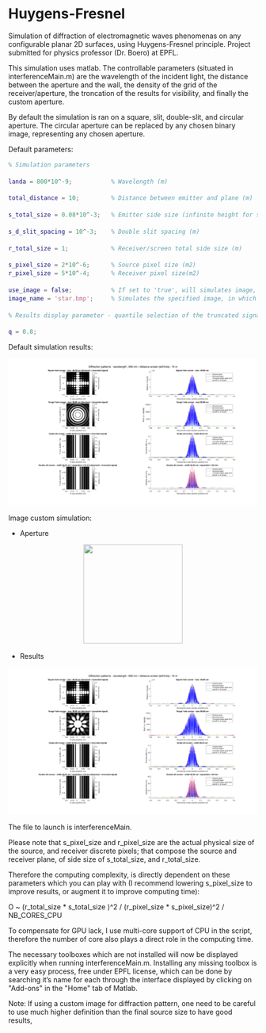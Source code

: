 # Huygens-Fresnel
Simulation of diffraction of electromagnetic waves phenomenas on any configurable planar 2D surfaces, using Huygens-Fresnel principle. Project submitted for physics professor (Dr. Boero) at EPFL.

This simulation uses matlab. The controllable parameters (situated in interferenceMain.m) are the wavelength of the incident light, the distance between the aperture and the wall, the density of the grid of the receiver/aperture, the troncation of the results for visibility, and finally the custom aperture.

By default the simulation is ran on a square, slit, double-slit, and circular aperture. The circular aperture can be replaced by any chosen binary image, representing any chosen aperture.

Default parameters:

```matlab
% Simulation parameters

landa = 800*10^-9;           % Wavelength (m)

total_distance = 10;         % Distance between emitter and plane (m)

s_total_size = 0.08*10^-3;   % Emitter side size (infinite height for slits) (m)

s_d_slit_spacing = 10^-3;    % Double slit spacing (m)

r_total_size = 1;            % Receiver/screen total side size (m)

s_pixel_size = 2*10^-6;      % Source pixel size (m2)
r_pixel_size = 5*10^-4;      % Receiver pixel size(m2)

use_image = false;           % If set to 'true', will simulates image, if set to 'false', will simulate a circular hole of diameter s_total_size
image_name = 'star.bmp';     % Simulates the specified image, in which white is the hole, and black the cover (place image in directory with sources)

% Results display parameter - quantile selection of the truncated signal

q = 0.8;
```

Default simulation results:

![Alt text](screenshots/CIRCLE_HIGH.png?raw=true "Title")

Image custom simulation:

- Aperture

<p align="center">
  <img src="https://raw.githubusercontent.com/AnonymHax/Huygens-Fresnel/master/star.bmp" width="200" height="200">
</p>

- Results

![Alt text](screenshots/STAR_HIGH.png?raw=true "Title")


The file to launch is interferenceMain.

Please note that s_pixel_size and r_pixel_size are the actual physical size of the source, and receiver discrete pixels; that compose the source and receiver plane, of side size of s_total_size, and r_total_size.

Therefore the computing complexity, is directly dependent on these parameters which you can play with (I recommend lowering s_pixel_size to improve results, or augment it to improve computing time):

O  ~ (r_total_size * s_total_size )^2 / (r_pixel_size * s_pixel_size)^2  /  NB_CORES_CPU


To compensate for GPU lack, I use multi-core support of CPU in the script, therefore the number of core also plays a direct role in the computing time. 

The necessary toolboxes which are not installed will now be displayed explicitly when running interferenceMain.m. Installing any missing toolbox is a very easy process, free under EPFL license,  which can be done by searching it’s name for each through the interface displayed by clicking on "Add-ons" in the "Home" tab of Matlab.

Note: If using a custom image for diffraction pattern, one need to be careful to use much higher definition than the final source size to have good results,
